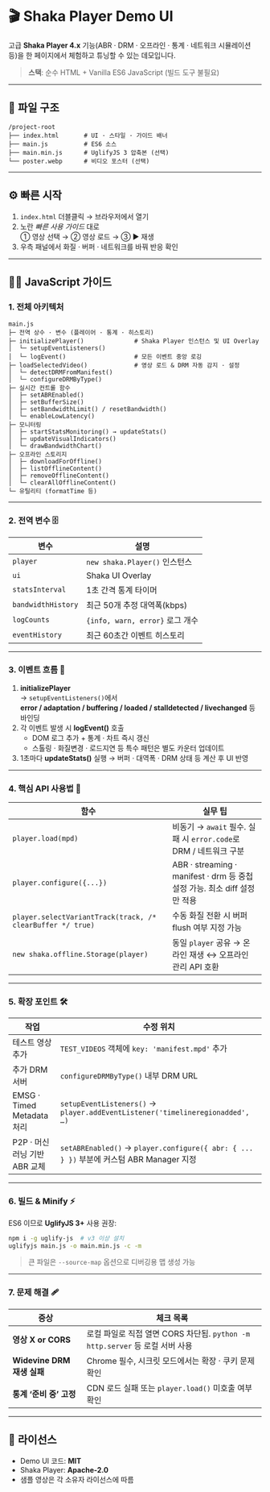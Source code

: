 # 🎬 Shaka Player Demo UI

고급 **Shaka Player 4.x** 기능(ABR · DRM · 오프라인 · 통계 · 네트워크 시뮬레이션 등)을 한 페이지에서 체험하고 튜닝할 수 있는 데모입니다.

> **스택**: 순수 HTML + Vanilla ES6 JavaScript (빌드 도구 불필요)

---

## 📂 파일 구조

```
/project-root
├── index.html       # UI · 스타일 · 가이드 배너
├── main.js          # ES6 소스
├── main.min.js      # UglifyJS 3 압축본 (선택)
└── poster.webp      # 비디오 포스터 (선택)
```

---

## ⚙️ 빠른 시작

1. `index.html` 더블클릭 → 브라우저에서 열기  
2. 노란 *빠른 사용 가이드* 대로  
   ① 영상 선택 → ② 영상 로드 → ③ ▶︎ 재생  
3. 우측 패널에서 화질 · 버퍼 · 네트워크를 바꿔 반응 확인

---

## 🧑‍💻 JavaScript 가이드

### 1. 전체 아키텍처

```
main.js
├─ 전역 상수 · 변수 (플레이어 · 통계 · 히스토리)
├─ initializePlayer()              # Shaka Player 인스턴스 및 UI Overlay
│  └─ setupEventListeners()
│  └─ logEvent()                   # 모든 이벤트 중앙 로깅
├─ loadSelectedVideo()             # 영상 로드 & DRM 자동 감지 · 설정
│  └─ detectDRMFromManifest()
│  └─ configureDRMByType()
├─ 실시간 컨트롤 함수
│  ├─ setABREnabled()
│  ├─ setBufferSize()
│  ├─ setBandwidthLimit() / resetBandwidth()
│  └─ enableLowLatency()
├─ 모니터링
│  ├─ startStatsMonitoring() → updateStats()
│  ├─ updateVisualIndicators()
│  └─ drawBandwidthChart()
├─ 오프라인 스토리지
│  ├─ downloadForOffline()
│  ├─ listOfflineContent()
│  ├─ removeOfflineContent()
│  └─ clearAllOfflineContent()
└─ 유틸리티 (formatTime 등)
```

---

### 2. 전역 변수 🗄️

| 변수             | 설명                                      |
|------------------|-------------------------------------------|
| `player`         | `new shaka.Player()` 인스턴스            |
| `ui`             | Shaka UI Overlay                          |
| `statsInterval`  | 1초 간격 통계 타이머                     |
| `bandwidthHistory` | 최근 50개 추정 대역폭(kbps)             |
| `logCounts`      | `{info, warn, error}` 로그 개수          |
| `eventHistory`   | 최근 60초간 이벤트 히스토리              |

---

### 3. 이벤트 흐름 📡

1. **initializePlayer**  
   → `setupEventListeners()`에서  
   **error / adaptation / buffering / loaded / stalldetected / livechanged** 등 바인딩  
2. 각 이벤트 발생 시 **logEvent()** 호출  
   - DOM 로그 추가 + 통계 · 차트 즉시 갱신  
   - 스톨링 · 화질변경 · 로드지연 등 특수 패턴은 별도 카운터 업데이트  
3. 1초마다 **updateStats()** 실행 → 버퍼 · 대역폭 · DRM 상태 등 계산 후 UI 반영

---

### 4. 핵심 API 사용법 🔑

| 함수 | 실무 팁 |
|------|---------|
| `player.load(mpd)` | 비동기 → `await` 필수. 실패 시 `error.code`로 DRM / 네트워크 구분 |
| `player.configure({...})` | ABR · streaming · manifest · drm 등 중첩 설정 가능. 최소 diff 설정만 적용 |
| `player.selectVariantTrack(track, /* clearBuffer */ true)` | 수동 화질 전환 시 버퍼 flush 여부 지정 가능 |
| `new shaka.offline.Storage(player)` | 동일 `player` 공유 → 온라인 재생 ↔ 오프라인 관리 API 호환 |

---

### 5. 확장 포인트 🛠️

| 작업 | 수정 위치 |
|------|-----------|
| 테스트 영상 추가 | `TEST_VIDEOS` 객체에 `key: 'manifest.mpd'` 추가 |
| 추가 DRM 서버 | `configureDRMByType()` 내부 DRM URL |
| EMSG · Timed Metadata 처리 | `setupEventListeners()` → `player.addEventListener('timelineregionadded', …)` |
| P2P · 머신러닝 기반 ABR 교체 | `setABREnabled()` → `player.configure({ abr: { ... } })` 부분에 커스텀 ABR Manager 지정 |

---

### 6. 빌드 & Minify ⚡

ES6 이므로 **UglifyJS 3+** 사용 권장:

```bash
npm i -g uglify-js  # v3 이상 설치
uglifyjs main.js -o main.min.js -c -m
```

> 큰 파일은 `--source-map` 옵션으로 디버깅용 맵 생성 가능

---

### 7. 문제 해결 🩹

| 증상 | 체크 목록 |
|------|-----------|
| **영상 X or CORS** | 로컬 파일로 직접 열면 CORS 차단됨. `python -m http.server` 등 로컬 서버 사용 |
| **Widevine DRM 재생 실패** | Chrome 필수, 시크릿 모드에서는 확장 · 쿠키 문제 확인 |
| **통계 ‘준비 중’ 고정** | CDN 로드 실패 또는 `player.load()` 미호출 여부 확인 |

---

## 📝 라이선스

- Demo UI 코드: **MIT**  
- Shaka Player: **Apache-2.0**  
- 샘플 영상은 각 소유자 라이선스에 따름
